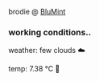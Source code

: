 brodie @ [BluMint](https://www.linkedin.com/company/blumint-io/)

<!--weather_start-->
### working conditions..

weather: few clouds ☁️

temp: 7.38 °C 🧥

<!--weather_end-->
